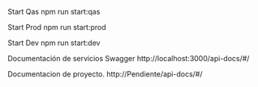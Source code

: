 Start Qas
npm run start:qas

Start Prod
npm run start:prod

Start Dev
npm run start:dev

Documentación de servicios Swagger
http://localhost:3000/api-docs/#/

Documentacion de proyecto.
http://Pendiente/api-docs/#/